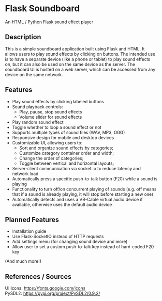 # Flask Soundboard
An HTML / Python Flask sound effect player

## Description
This is a simple soundboard application built using Flask and HTML. 
It allows users to play sound effects by clicking on buttons. The intended
use is to have a separate device (like a phone or tablet) to play sound effects on,
but it can also be used on the same device as the server. The soundboard UI is hosted
on a web server, which can be accessed from any device on the same network.

## Features
- Play sound effects by clicking labeled buttons
- Sound playback controls:
  - Play, pause, stop sound effects
  - Volume slider for sound effects
- Play random sound effect
- Toggle whether to loop a sound effect or not
- Supports multiple types of sound files (WAV, MP3, OGG)
- Responsive design for mobile and desktop devices
- Customizable UI, allowing users to:
  - Sort and organize sound effects by categories;
  - Customize category container order and width;
  - Change the order of categories;
  - Toggle between vertical and horizontal layouts;
- Server-client communication via socket.io to reduce latency and network load
- Automatically press a specific push-to-talk button (F20) while a sound is playing
- Functionality to turn off/on concurrent playing of sounds (e.g. off means that if a sound is already playing, it will stop before starting a new one)
- Automatically detects and uses a VB-Cable virtual audio device if available, otherwise uses the default audio device

## Planned Features
- Installation guide
- Use Flask-SocketIO instead of HTTP requests
- Add settings menu (for changing sound device and more)
- Allow user to set a custom push-to-talk key instead of hard-coded F20 key

(And much more!)

## References / Sources
UI Icons: https://fonts.google.com/icons  
PySDL2: https://pypi.org/project/PySDL2/0.9.2/

